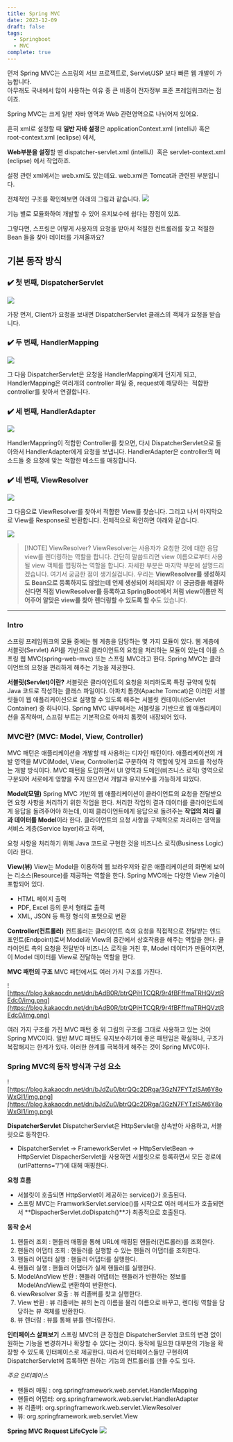```yaml
---
title: Spring MVC
date: 2023-12-09
draft: false
tags:
  - Springboot
  - MVC
complete: true
---
```

먼저 Spring MVC는 스프링의 서브 프로젝트로, Servlet/JSP 보다 빠른 웹 개발이 가능합니다.   
아무래도 국내에서 많이 사용하는 이유 중 큰 비중이 전자정부 표준 프레임워크라는 점이죠.

Spring MVC는 크게 일반 자바 영역과 Web 관련영역으로 나뉘어져 있어요.

흔히 xml로 설정할 때 **일반 자바 설정**은 
applicationContext.xml (intelliJ) 혹은 root-context.xml (eclipse) 에서,

**Web부분을 설정**할 땐 
dispatcher-servlet.xml (intelliJ)  혹은 servlet-context.xml (eclipse) 에서 작업하죠.

설정 관련 xml에서는 web.xml도 있는데요.
web.xml은 Tomcat과 관련된 부분입니다.

전체적인 구조를 확인해보면 아래의 그림과 같습니다.
![](https://blog.kakaocdn.net/dn/baZmKE/btq3Xr1jig6/kTtnkEYelQ6Jyu9Cd0fs21/img.png)

기능 별로 모듈화하여 개발할 수 있어 유지보수에 쉽다는 장점이 있죠.

그렇다면, 스프링은 어떻게 사용자의 요청을 받아서 
적절한 컨트롤러를 찾고 적절한 Bean 들을 찾아 데이터를 가져올까요?

## **기본 동작 방식** 
### ✔️ 첫 번째, DispatcherServlet
![](https://blog.kakaocdn.net/dn/LNhyM/btq3TyHwyeD/wdAKHHJVhglwAnPkTVnKT0/img.png)

가장 먼저, Client가 요청을 보내면 DispatcherServlet 클래스의 객체가 요청을 받습니다.

### ✔️ 두 번째, HandlerMapping
![](https://blog.kakaocdn.net/dn/Vqtz1/btq3TKH1p9f/3EiWvbjYPmVmXsvrb4HMG1/img.png)

그 다음 DispatcherServlet은 요청을 HandlerMapping에게 던지게 되고,
HandlerMapping은 여러개의 controller 파일 중, 
request에 해당하는  적합한 controller를 찾아서 연결합니다.

### ✔️ 세 번째, HandlerAdapter
![](https://blog.kakaocdn.net/dn/bLjvG7/btq3UbrTf77/zPo59KKkhzNd4w8XNgDmjk/img.png)

HandlerMappring이 적합한 Controller를 찾으면,
다시 DispatcherServlet으로 돌아와서 HandlerAdapter에게 요청을 보냅니다.
HandlerAdapter은 controller의 메소드들 중 요청에 맞는 적합한 메소드를 매칭합니다.

### ✔️ 네 번째, ViewResolver
![](https://blog.kakaocdn.net/dn/c68umo/btq3Ult9vQK/ETNvk4M8fTI8I70gVBY2Q0/img.png)

그 다음으로 ViewResolver를 찾아서 적합한 View를 찾습니다.
그리고 나서 마지막으로 View를 Response로 반환합니다.
전체적으로 확인하면 아래와 같습니다.

![](https://blog.kakaocdn.net/dn/sR9bB/btq3YVukpET/W42zSyjN0XnfUKamSnCytK/img.png)


> [!NOTE] ViewResolver?
> ViewResolver는 사용자가 요청한 것에 대한 응답 view를 렌더링하는 역할을 합니다. 간단히 말씀드리면 view 이름으로부터 사용될 view 객체를 맵핑하는 역할을 합니다. 자세한 부분은 마지막 부분에 설명드리겠습니다.  여기서 궁금한 점이 생기실겁니다. 우리는 **ViewResolver를 생성하지도 Bean으로 등록하지도 않았는데 언제 생성되어 처리되지?** 이 **궁금증을 해결하신다면 직접 ViewResolver를 등록하고 SpringBoot에서 처럼 view이름만 적어주어 알맞은 view를 찾아 렌더링할 수 있도록 할 수**도 있습니다.



---

### **Intro**
스프링 프레임워크의 모듈 중에는 웹 계층을 담당하는 몇 가지 모듈이 있다.
웹 계층에 서블릿(Servlet) API를 기반으로 클라이언트의 요청을 처리하는 모듈이 있는데 이를 스프링 웹 MVC(spring-web-mvc) 또는 스프링 MVC라고 한다.
Spring MVC는 클라이언트의 요청을 편리하게 해주는 기능을 제공한다.

**서블릿(Servlet)이란?**
서블릿은 클라이언트의 요청을 처리하도록 특정 규약에 맞춰 Java 코드로 작성하는 클래스 파일이다.
아파치 톰캣(Apache Tomcat)은 이러한 서블릿들이 웹 애플리케이션으로 실행할 수 있도록 해주는 서블릿 컨테이너(Servlet Container) 중 하나이다.
Spring MVC 내부에서는 서블릿을 기반으로 웹 애플리케이션을 동작하며, 스프링 부트는 기본적으로 아파치 톰캣이 내장되어 있다.

### **MVC란? (MVC: Model, View, Controller)**
MVC 패턴은 애플리케이션을 개발할 때 사용하는 디자인 패턴이다.
애플리케이션의 개발 영역을 MVC(Model, View, Controller)로 구분하여 각 역할에 맞게 코드를 작성하는 개발 방식이다.
MVC 패턴을 도입하면서 UI 영역과 도메인(비즈니스 로직) 영역으로 구분되어 서로에게 영향을 주지 않으면서 개발과 유지보수를 가능하게 되었다.

**Model(모델)**
Spring MVC 기반의 웹 애플리케이션이 클라이언트의 요청을 전달받으면 요청 사항을 처리하기 위한 작업을 한다.
처리한 작업의 결과 데이터를 클라이언트에게 응답을 돌려주어야 하는데, 이때 클라이언트에게 응답으로 돌려주는 **작업의 처리 결과 데이터를 Model**이라 한다.
클라이언트의 요청 사항을 구체적으로 처리하는 영역을 서비스 계층(Service layer)라고 하며,

요청 사항을 처리하기 위해 Java 코드로 구현한 것을 비즈니스 로직(Business Logic)이라 한다.

**View(뷰)**
View는 Model을 이용하여 웹 브라우저와 같은 애플리케이션의 화면에 보이는 리소스(Resource)를 제공하는 역할을 한다.
Spring MVC에는 다양한 View 기술이 포함되어 있다.
- HTML 페이지 출력
- PDF, Excel 등의 문서 형태로 출력
- XML, JSON 등 특정 형식의 포맷으로 변환

**Controller(컨트롤러)**
컨트롤러는 클라이언트 측의 요청을 직접적으로 전달받는 엔드포인트(Endpoint)로써 Model과 View의 중간에서 상호작용을 해주는 역할을 한다.
클라이언트 측의 요청을 전달받아 비즈니스 로직을 거친 후, Model 데이터가 만들어지면, 이 Model 데이터를 View로 전달하는 역할을 한다.

**MVC 패턴의 구조**
MVC 패턴에서도 여러 가지 구조를 가진다.

![https://blog.kakaocdn.net/dn/bAdB0R/btrQPjHTCQR/9r4fBFffmaTRHQVztREdc0/img.png](https://blog.kakaocdn.net/dn/bAdB0R/btrQPjHTCQR/9r4fBFffmaTRHQVztREdc0/img.png)

여러 가지 구조를 가진 MVC 패턴 중 위 그림의 구조를 그대로 사용하고 있는 것이 Spring MVC이다.
일반 MVC 패턴도 유지보수하기에 좋은 패턴임은 확실하나, 구조가 복잡해지는 한계가 있다.
이러한 한계를 극복하게 해주는 것이 Spring MVC이다.

### **Spring MVC의 동작 방식과 구성 요소**
![https://blog.kakaocdn.net/dn/bJdZu0/btrQQc2DRga/3GzN7FYTzISAt6Y8oWxGI1/img.png](https://blog.kakaocdn.net/dn/bJdZu0/btrQQc2DRga/3GzN7FYTzISAt6Y8oWxGI1/img.png)

**DispatcherServlet**
DispatcherServlet은 HttpServlet을 상속받아 사용하고, 서블릿으로 동작한다.
- DispatcherServlet → FrameworkServlet → HttpServletBean → HttpServlet
DispacherServlet을 사용하면 서블릿으로 등록하면서 모든 경로에 (urlPatterns=”/”)에 대해 매핑한다.

**요청 흐름**
- 서블릿이 호출되면 HttpServlet이 제공하는 service()가 호출된다.
- 스프링 MVC는 FramworkServlet.service()를 시작으로 여러 메서드가 호출되면서 **DispacherServlet.doDispatch()**가 최종적으로 호출된다.

**동작 순서**
1. 핸들러 조회 : 핸들러 매핑을 통해 URL에 매핑된 핸들러(컨트롤러)를 조회한다.
2. 핸들러 어댑터 조회 : 핸들러를 실행할 수 있는 핸들러 어댑터를 조회한다.
3. 핸들러 어댑터 실행 : 핸들러 어댑터를 실행한다.
4. 핸들러 실행 : 핸들러 어댑터가 실제 핸들러를 실행한다.
5. ModelAndView 반환 : 핸들러 어댑터는 핸들러가 반환하는 정보를 ModelAndView로 변환하여 반환한다.
6. viewResolver 호출 : 뷰 리졸버를 찾고 실행한다.
7. View 반환 : 뷰 리졸버는 뷰의 논리 이름을 물리 이름으로 바꾸고, 렌더링 역할을 담당하는 뷰 객체를 반환한다.
8. 뷰 렌더링 : 뷰를 통해 뷰를 렌더링한다.

**인터페이스 살펴보기**
스프링 MVC의 큰 장점은 DispatcherServlet 코드의 변경 없이 원하는 기능을 변경하거나 확장할 수 있다는 것이다. 동작에 필요한 대부분의 기능을 확장할 수 있도록 인터페이스로 제공한다.
따라서 인터페이스들만 구현하여 DispatcherServlet에 등록하면 원하는 기능의 컨트롤러를 만들 수도 있다.

*주요 인터페이스*
- 핸들러 매핑 : org.springframework.web.servlet.HandlerMapping
- 핸들러 어댑터: org.springframework.web.servlet.HandlerAdapter
- 뷰 리졸버: org.springframework.web.servlet.ViewResolver
- 뷰: org.springframework.web.servlet.View


**Spring MVC Request LifeCycle**
![](https://i.imgur.com/d7xI7vQ.png)



